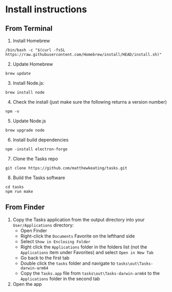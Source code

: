 # Install instructions
## From Terminal
1. Install Homebrew
```
/bin/bash -c "$(curl -fsSL https://raw.githubusercontent.com/Homebrew/install/HEAD/install.sh)"
```
2. Update Homebrew
```
brew update
```
3. Install Node.js:
```
brew install node
```
4. Check the install (just make sure the following returns a version number)
```
npm -v
```
5. Update Node.js
```
brew upgrade node
```
6. Install build dependencies
```
npm -install electron-forge
```
7. Clone the Tasks repo
```
git clone https://github.com/matthewkeating/tasks.git
```
8. Build the Tasks software
```
cd tasks
npm run make
```

## From Finder
1. Copy the Tasks application from the output directory into your `User/Applications` directory:
	- Open Finder
	- Right-click the `Documents` Favorite on the lefthand side
	- Select `Show in Enclosing Folder`
	- Right click the `Applications` folder in the folders list (not the `Applications` item under Favorites) and select `Open in New Tab`
	* Go back to the first tab
	* Double click the `tasks` folder and navigate to `tasks\out\Tasks-darwin-arm64`
	* Copy the `Tasks.app` file from `tasks\out\Tasks-darwin-arm64` to the `Applications` folder in the second tab
2. Open the app
